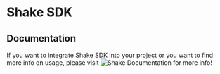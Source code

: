 # Shake SDK

## Documentation
If you want to integrate Shake SDK into your project or you want to find more info on usage,
please visit ![Shake Documentation](https://www.shakebugs.com/docs) for more info!
